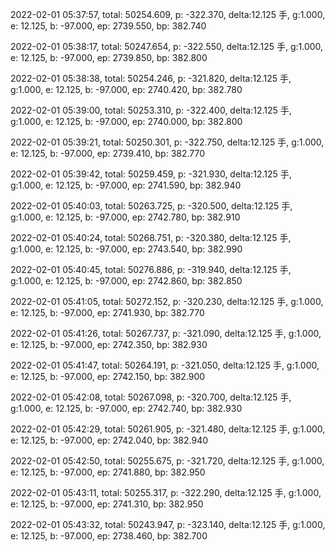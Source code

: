 2022-02-01 05:37:57, total: 50254.609, p: -322.370, delta:12.125 手, g:1.000, e: 12.125, b: -97.000, ep: 2739.550, bp: 382.740

2022-02-01 05:38:17, total: 50247.654, p: -322.550, delta:12.125 手, g:1.000, e: 12.125, b: -97.000, ep: 2739.850, bp: 382.800

2022-02-01 05:38:38, total: 50254.246, p: -321.820, delta:12.125 手, g:1.000, e: 12.125, b: -97.000, ep: 2740.420, bp: 382.780

2022-02-01 05:39:00, total: 50253.310, p: -322.400, delta:12.125 手, g:1.000, e: 12.125, b: -97.000, ep: 2740.000, bp: 382.800

2022-02-01 05:39:21, total: 50250.301, p: -322.750, delta:12.125 手, g:1.000, e: 12.125, b: -97.000, ep: 2739.410, bp: 382.770

2022-02-01 05:39:42, total: 50259.459, p: -321.930, delta:12.125 手, g:1.000, e: 12.125, b: -97.000, ep: 2741.590, bp: 382.940

2022-02-01 05:40:03, total: 50263.725, p: -320.500, delta:12.125 手, g:1.000, e: 12.125, b: -97.000, ep: 2742.780, bp: 382.910

2022-02-01 05:40:24, total: 50268.751, p: -320.380, delta:12.125 手, g:1.000, e: 12.125, b: -97.000, ep: 2743.540, bp: 382.990

2022-02-01 05:40:45, total: 50276.886, p: -319.940, delta:12.125 手, g:1.000, e: 12.125, b: -97.000, ep: 2742.860, bp: 382.850

2022-02-01 05:41:05, total: 50272.152, p: -320.230, delta:12.125 手, g:1.000, e: 12.125, b: -97.000, ep: 2741.930, bp: 382.770

2022-02-01 05:41:26, total: 50267.737, p: -321.090, delta:12.125 手, g:1.000, e: 12.125, b: -97.000, ep: 2742.350, bp: 382.930

2022-02-01 05:41:47, total: 50264.191, p: -321.050, delta:12.125 手, g:1.000, e: 12.125, b: -97.000, ep: 2742.150, bp: 382.900

2022-02-01 05:42:08, total: 50267.098, p: -320.700, delta:12.125 手, g:1.000, e: 12.125, b: -97.000, ep: 2742.740, bp: 382.930

2022-02-01 05:42:29, total: 50261.905, p: -321.480, delta:12.125 手, g:1.000, e: 12.125, b: -97.000, ep: 2742.040, bp: 382.940

2022-02-01 05:42:50, total: 50255.675, p: -321.720, delta:12.125 手, g:1.000, e: 12.125, b: -97.000, ep: 2741.880, bp: 382.950

2022-02-01 05:43:11, total: 50255.317, p: -322.290, delta:12.125 手, g:1.000, e: 12.125, b: -97.000, ep: 2741.310, bp: 382.950

2022-02-01 05:43:32, total: 50243.947, p: -323.140, delta:12.125 手, g:1.000, e: 12.125, b: -97.000, ep: 2738.460, bp: 382.700